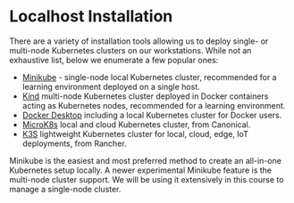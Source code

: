 # **Localhost Installation**

There are a variety of installation tools allowing us to deploy single- or multi-node Kubernetes clusters on our workstations. While not an exhaustive list, below we enumerate a few popular ones:

- <a href="https://kubernetes.io/docs/tasks/tools/" target="_">Minikube</a> - single-node local Kubernetes cluster, recommended for a learning environment deployed on a single host. 
- <a href="https://kubernetes.io/docs/tasks/tools/" target="_">Kind</a> multi-node Kubernetes cluster deployed in Docker containers acting as Kubernetes nodes, recommended for a learning environment. 
- <a href="https://www.docker.com/products/docker-desktop" target="_">Docker Desktop</a> including a local Kubernetes cluster for Docker users. 
- <a href="https://microk8s.io" target="_">MicroK8s</a> local and cloud Kubernetes cluster, from Canonical.
- <a href="https://k3s.io" target="_">K3S</a> lightweight Kubernetes cluster for local, cloud, edge, IoT deployments, from Rancher.

Minikube is the easiest and most preferred method to create an all-in-one Kubernetes setup locally. A newer experimental Minikube feature is the multi-node cluster support. We will be using it extensively in this course to manage a single-node cluster. 